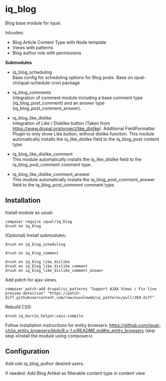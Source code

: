 # iq_blog

Blog base module for iqual.

Inlcudes:
 - Blog Article Content Type with Node template
 - Views with patterns
 - Blog author role with permissions

 **Submodules**
- iq_blog_scheduling\
Base config for scheduling options for Blog posts. Base on iqual-ch/iqual-schedule-cron package


- iq_blog_comments\
Integration of comment module including a base comment type (iq_blog_post_comment) and an answer type (iq_blog_post_comment_answer).

- iq_blog_like_dislike\
Integration of Like / Disklike button (Taken from https://www.drupal.org/project/like_dislike). Additional FieldFormatter Plugin to only show Like button, without dislike funciton. This module automatically installs the iq_like_dislike field to the iq_blog_post content type.

- iq_blog_like_dislike_comment\
This module automatically installs the iq_like_dislike field to the iq_blog_post_comment comment type.

- iq_blog_like_dislike_comment_answer\
This module automatically installs the iq_blog_post_comment_answer field to the iq_blog_post_comment comment type.

## Installation

Install module as usual:

    composer require iqual/iq_blog
    drush en iq_blog

(Optional) Install submodules:

    drush en iq_blog_scheduling

    drush en iq_blog_comment

    drush en iq_blog_like_dislike
    drush en iq_blog_like_dislike_comment
    drush en iq_blog_like_dislike_comment_answer


Add patch for ajax views.

    composer patch-add drupal/ui_patterns "Support AJAX Views / Fix live preview detection" "https://patch-diff.githubusercontent.com/raw/nuvoleweb/ui_patterns/pull/269.diff"


Rebuild CSS:

    drush iq_barrio_helper:sass-compile


Follow installation instructions for entity browsers:
https://github.com/iqual-ch/iq_entity_browsers/blob/8.x-1.x/README.md#iq_entity_browsers (skip step «Install the module using composer»)


## Configuration

Add role iq_blog_author desired users.

If needed: Add Blog Artikel as filterable content type in content view

